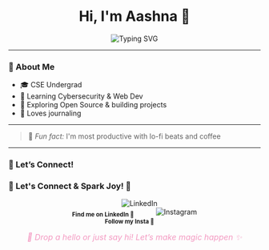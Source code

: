 <h1 align="center">Hi, I'm Aashna 🌷</h1>

<p align="center">
  <img src="https://readme-typing-svg.demolab.com?font=Fira+Code&pause=700&color=F49AC2&center=true&width=500&lines=Making+Mistakes,+Making+Progress" alt="Typing SVG" />
</p>

---

### 🌸 About Me

- 🎓 CSE Undergrad 
- 🔐 Learning Cybersecurity & Web Dev
- 🌱 Exploring Open Source & building projects
- 🎨 Loves journaling

---

> 🍵 *Fun fact:* I'm most productive with lo-fi beats and coffee

---

### 🌼 Let’s Connect!

### 🌸 Let's Connect & Spark Joy! 🌸

<p align="center">
  <a href="https://www.linkedin.com/in/aashna-puri-389954306/" target="_blank" rel="noopener noreferrer" style="text-decoration:none; margin: 0 20px;">
    <img alt="LinkedIn" src="https://img.shields.io/badge/LinkedIn-%230077B5?style=plastic&logo=linkedin&logoColor=white" />
    <br />
    <sub><b>Find me on LinkedIn 💼</b></sub>
  </a>
  
  <a href="https://www.instagram.com/aaa.aashna/" target="_blank" rel="noopener noreferrer" style="text-decoration:none; margin: 0 20px;">
    <img alt="Instagram" src="https://img.shields.io/badge/Instagram-%23E4405F?style=plastic&logo=instagram&logoColor=white" />
    <br />
    <sub><b>Follow my Insta 📸</b></sub>
  </a>
</p>

<p align="center" style="font-style:italic; color:#f49ac2; font-size:16px; margin-top:10px;">
  💬 Drop a hello or just say hi! Let’s make magic happen ✨
</p>

